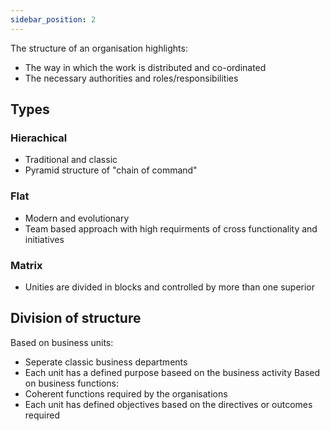```yaml
---
sidebar_position: 2
---
```


The structure of an organisation highlights:
  - The way in which the work is distributed and co-ordinated
  - The necessary authorities and roles/responsibilities

## Types
### Hierachical
- Traditional and classic
- Pyramid structure of "chain of command"

### Flat
- Modern and evolutionary
- Team based approach with high requirments of cross functionality and initiatives

### Matrix
- Unities are divided in blocks and controlled by more than one superior

## Division of structure
Based on business units:
- Seperate classic business departments
- Each unit has a defined purpose baseed on  the business activity
Based on business functions:
- Coherent functions required by the organisations
- Each unit has defined objectives based on the directives or outcomes required
